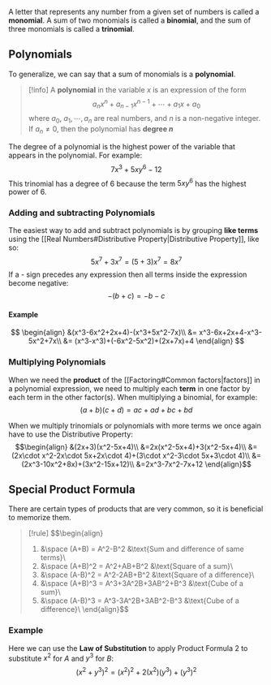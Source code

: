 A letter that represents any number from a given set of numbers is called a **monomial**. A sum of two monomials is called a **binomial**, and the sum of three monomials is called a **trinomial**.

## Polynomials

To generalize, we can say that a sum of monomials is a **polynomial**. 

> [!info]
> A **polynomial** in the variable $x$ is an expression of the form 
> $$a_nx^n+a_{n-1}x^{n-1}+ \cdots + a_1x + a_0$$
> where $a_0$, $a_1, \cdots, a_n$ are real numbers, and $n$ is a non-negative integer. If $a_n \ne 0$, then the polynomial has **degree $n$**

 The degree of a polynomial is the highest power of the variable that appears in the polynomial. For example:
 $$7x^3+5xy^6-12$$
 This trinomial has a degree of 6 because the term $5xy^6$ has the highest power of 6.

### Adding and subtracting Polynomials

The easiest way to add and subtract polynomials is by grouping **like terms** using the [[Real Numbers#Distributive Property|Distributive Property]], like so:
$$5x^7+3x^7=(5+3)x^7 = 8x^7$$
If a - sign precedes any expression then all terms inside the expression become negative:
$$-(b+c)=-b-c$$

#### Example
$$
\begin{align}
&(x^3-6x^2+2x+4)-(x^3+5x^2-7x)\\
&= x^3-6x+2x+4-x^3-5x^2+7x\\
&= (x^3-x^3)+(-6x^2-5x^2)+(2x+7x)+4
\end{align}
$$

### Multiplying Polynomials

When we need the **product** of the [[Factoring#Common factors|factors]] in a polynomial expression, we need to multiply each **term** in one factor by each term in the other factor(s). When multiplying a binomial, for example:
$$(a+b)(c+d)=ac+ad+bc+bd$$

When we multiply trinomials or polynomials with more terms we once again have to use the Distributive Property:
$$\begin{align}
&(2x+3)(x^2-5x+4)\\
&=2x(x^2-5x+4)+3(x^2-5x+4)\\
&=(2x\cdot x^2-2x\cdot 5x+2x\cdot 4)+(3\cdot x^2-3\cdot 5x+3\cdot 4)\\
&=(2x^3-10x^2+8x)+(3x^2-15x+12)\\
&=2x^3-7x^2-7x+12
\end{align}$$

## Special Product Formula

There are certain types of products that are very common, so it is beneficial to memorize them.
> [!rule]
>  $$\begin{align}
> 1. &\space (A+B) = A^2-B^2 &\text{Sum and difference of same terms}\\
> 2. &\space (A+B)^2 = A^2+AB+B^2 &\text{Square of a sum}\\
> 3. &\space (A-B)^2 = A^2-2AB+B^2 &\text{Square of a difference}\\
> 4. &\space (A+B)^3 = A^3+3A^2B+3AB^2+B^3 &\text{Cube of a sum}\\
> 5. &\space (A-B)^3 = A^3-3A^2B+3AB^2-B^3 &\text{Cube of a difference}\\
> \end{align}$$

### Example
Here we can use the **Law of Substitution** to apply Product Formula 2 to substitute $x^2$ for $A$ and $y^3$ for $B$:
$$(x^2+y^3)^2 = (x^2)^2+2(x^2)(y^3)+(y^3)^2$$

